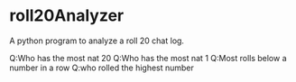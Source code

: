 # roll20Analyzer
A python program to analyze a roll 20 chat log. 


Q:Who has the most nat 20 
Q:Who has the most nat 1
Q:Most rolls below a number in a row
Q:who rolled the highest number
